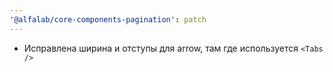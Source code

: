 ```yaml
---
'@alfalab/core-components-pagination': patch
---
```


- Исправлена ширина и отступы для arrow, там где используется `<Tabs />`
